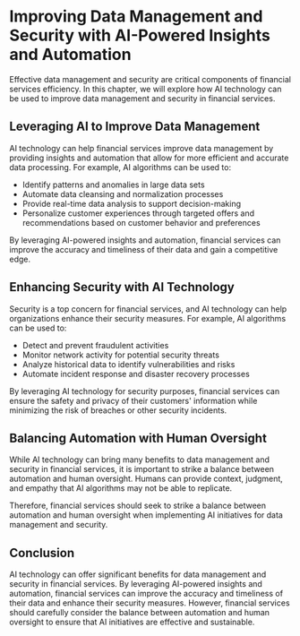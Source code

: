 Improving Data Management and Security with AI-Powered Insights and Automation
=================================================================================================================================

Effective data management and security are critical components of financial services efficiency. In this chapter, we will explore how AI technology can be used to improve data management and security in financial services.

Leveraging AI to Improve Data Management
----------------------------------------

AI technology can help financial services improve data management by providing insights and automation that allow for more efficient and accurate data processing. For example, AI algorithms can be used to:

* Identify patterns and anomalies in large data sets
* Automate data cleansing and normalization processes
* Provide real-time data analysis to support decision-making
* Personalize customer experiences through targeted offers and recommendations based on customer behavior and preferences

By leveraging AI-powered insights and automation, financial services can improve the accuracy and timeliness of their data and gain a competitive edge.

Enhancing Security with AI Technology
-------------------------------------

Security is a top concern for financial services, and AI technology can help organizations enhance their security measures. For example, AI algorithms can be used to:

* Detect and prevent fraudulent activities
* Monitor network activity for potential security threats
* Analyze historical data to identify vulnerabilities and risks
* Automate incident response and disaster recovery processes

By leveraging AI technology for security purposes, financial services can ensure the safety and privacy of their customers' information while minimizing the risk of breaches or other security incidents.

Balancing Automation with Human Oversight
-----------------------------------------

While AI technology can bring many benefits to data management and security in financial services, it is important to strike a balance between automation and human oversight. Humans can provide context, judgment, and empathy that AI algorithms may not be able to replicate.

Therefore, financial services should seek to strike a balance between automation and human oversight when implementing AI initiatives for data management and security.

Conclusion
----------

AI technology can offer significant benefits for data management and security in financial services. By leveraging AI-powered insights and automation, financial services can improve the accuracy and timeliness of their data and enhance their security measures. However, financial services should carefully consider the balance between automation and human oversight to ensure that AI initiatives are effective and sustainable.
